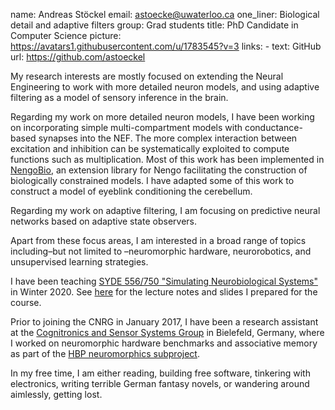 name: Andreas Stöckel
email: astoecke@uwaterloo.ca
one_liner: Biological detail and adaptive filters
group: Grad students
title: PhD Candidate in Computer Science
picture: https://avatars1.githubusercontent.com/u/1783545?v=3
links: 
    - text: GitHub
      url: https://github.com/astoeckel

My research interests are mostly focused on extending the
Neural Engineering to work with more detailed neuron models, and using adaptive filtering as a
model of sensory inference in the brain.

Regarding my work on more detailed neuron models, I have been working on incorporating simple
multi-compartment models with conductance-based synapses into the NEF. The more complex interaction
between excitation and inhibition can be systematically exploited to compute functions such as
multiplication. Most of this work has been implemented in [NengoBio](https://github.com/astoeckel/nengo-bio),
an extension library for Nengo facilitating the construction of biologically constrained models.
I have adapted some of this work to construct a model of eyeblink conditioning the cerebellum.

Regarding my work on adaptive filtering, I am focusing on predictive neural networks based on adaptive state observers.

Apart from these focus areas, I am interested in a broad range of topics including–but not limited to
–neuromorphic hardware, neurorobotics, and unsupervised learning strategies.

I have been teaching [SYDE 556/750 "Simulating Neurobiological Systems"](http://compneuro.uwaterloo.ca/courses/syde-750.html) in Winter 2020.
See [here](https://github.com/astoeckel/syde556-w20) for the lecture notes and slides I prepared for the course.

Prior to joining the CNRG in January 2017, I have been a research assistant at the
[Cognitronics and Sensor Systems Group](http://www.ks.cit-ec.uni-bielefeld.de/) in Bielefeld,
Germany, where I worked on neuromorphic hardware benchmarks and associative memory as part of the
[HBP neuromorphics subproject](https://www.humanbrainproject.eu/en/silicon-brains/).

In my free time, I am either reading, building free software, tinkering with electronics,
writing terrible German fantasy novels, or wandering around aimlessly, getting lost.
